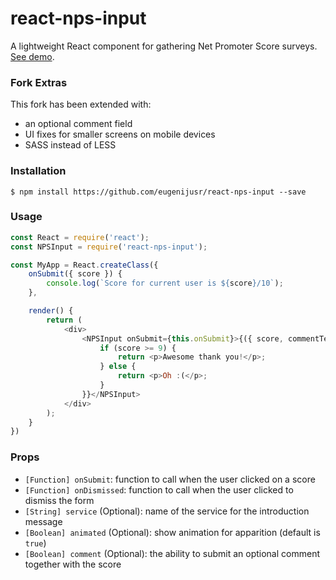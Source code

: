 # react-nps-input

A lightweight React component for gathering Net Promoter Score surveys. [See demo](http://eugenijusr.github.io/react-nps-input/).

### Fork Extras

This fork has been extended with:

- an optional comment field
- UI fixes for smaller screens on mobile devices
- SASS instead of LESS

### Installation

```
$ npm install https://github.com/eugenijusr/react-nps-input --save
```

### Usage

```js
const React = require('react');
const NPSInput = require('react-nps-input');

const MyApp = React.createClass({
    onSubmit({ score }) {
        console.log(`Score for current user is ${score}/10`);
    },

    render() {
        return (
            <div>
                <NPSInput onSubmit={this.onSubmit}>{({ score, commentText }) => {
                    if (score >= 9) {
                        return <p>Awesome thank you!</p>;
                    } else {
                        return <p>Oh :(</p>;
                    }
                }}</NPSInput>
            </div>
        );
    }
})
```

### Props

- `[Function] onSubmit`: function to call when the user clicked on a score
- `[Function] onDismissed`: function to call when the user clicked to dismiss the form
- `[String] service` (Optional): name of the service for the introduction message
- `[Boolean] animated` (Optional): show animation for apparition (default is `true`)
- `[Boolean] comment` (Optional): the ability to submit an optional comment together with the score
